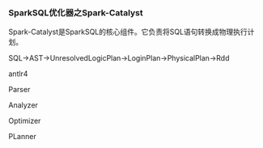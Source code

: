 ### SparkSQL优化器之Spark-Catalyst
Spark-Catalyst是SparkSQL的核心组件。它负责将SQL语句转换成物理执行计划。

SQL->AST->UnresolvedLogicPlan->LoginPlan->PhysicalPlan->Rdd

antlr4

Parser

Analyzer

Optimizer

PLanner